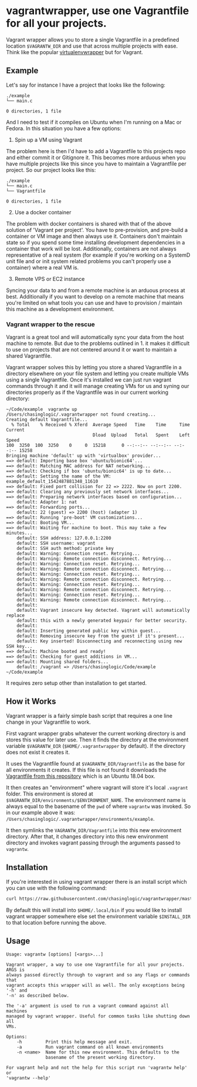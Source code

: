 # vagrantwrapper, use one Vagrantfile for all your projects.

Vagrant wrapper allows you to store a single Vagrantfile in a predefined
location `$VAGRANTW_DIR` and use that across multiple projects with ease. Think
like the popular [virtualenvwrapper]() but for Vagrant.

## Example

Let's say for instance I have a project that looks like the following:

```text
./example
└── main.c

0 directories, 1 file
```

And I need to test if it compiles on Ubuntu when I'm running on a Mac or Fedora.
In this situation you have a few options:

1. Spin up a VM using Vagrant 

The problem here is then I'd have to add a Vagrantfile to this projects repo and
either commit it or Gitignore it.  This becomes more arduous when you have
multiple projects like this since you have to maintain a Vagrantfile per
project. So our project looks like this:

```text
./example
└── main.c
└── Vagrantfile

0 directories, 1 file
```


2. Use a docker container

The problem with docker containers is shared with that of the above solution of
'Vagrant per project'. You have to pre-provision, and pre-build a container or
VM image and then always use it. Containers don't maintain state so if you spend
some time installing development dependencies in a container that work will be
lost. Additionally, containers are not always representative of a real system
(for example if you're working on a SystemD unit file and or init system related
problems you can't properly use a container) where a real VM is.

3. Remote VPS or EC2 instance

Syncing your data to and from a remote machine is an arduous process at best.
Additionally if you want to develop on a remote machine that means you're
limited on what tools you can use and have to provision / maintain this machine
as a development environment.

### Vagrant wrapper to the rescue

Vagrant is a great tool and will automatically sync your data from the host
machine to remote. But due to the problems outlined in 1. it makes it difficult
to use on projects that are not centered around it or want to maintain a shared
Vagrantfile. 

Vagrant wrapper solves this by letting you store a shared Vagrantfile in a
directory elsewhere on your file system and letting you create multiple VMs
using a single Vagrantfile. Once it's installed we can just run vagrant commands
through it and it will manage creating VMs for us and syning our directories
properly as if the Vagrantfile was in our current working directory:

```text
~/Code/example  vagrantw up
/Users/chasinglogic/.vagrantwrapper not found creating...
Creating default Vagrantfile...
  % Total    % Received % Xferd  Average Speed   Time    Time     Time  Current
                                 Dload  Upload   Total   Spent    Left  Speed
100  3250  100  3250    0     0  15218      0 --:--:-- --:--:-- --:--:-- 15258
Bringing machine 'default' up with 'virtualbox' provider...
==> default: Importing base box 'ubuntu/bionic64'...
==> default: Matching MAC address for NAT networking...
==> default: Checking if box 'ubuntu/bionic64' is up to date...
==> default: Setting the name of the VM: example_default_1542487881348_11610
==> default: Fixed port collision for 22 => 2222. Now on port 2200.
==> default: Clearing any previously set network interfaces...
==> default: Preparing network interfaces based on configuration...
    default: Adapter 1: nat
==> default: Forwarding ports...
    default: 22 (guest) => 2200 (host) (adapter 1)
==> default: Running 'pre-boot' VM customizations...
==> default: Booting VM...
==> default: Waiting for machine to boot. This may take a few minutes...
    default: SSH address: 127.0.0.1:2200
    default: SSH username: vagrant
    default: SSH auth method: private key
    default: Warning: Connection reset. Retrying...
    default: Warning: Remote connection disconnect. Retrying...
    default: Warning: Connection reset. Retrying...
    default: Warning: Remote connection disconnect. Retrying...
    default: Warning: Connection reset. Retrying...
    default: Warning: Remote connection disconnect. Retrying...
    default: Warning: Connection reset. Retrying...
    default: Warning: Remote connection disconnect. Retrying...
    default: Warning: Connection reset. Retrying...
    default: Warning: Remote connection disconnect. Retrying...
    default:
    default: Vagrant insecure key detected. Vagrant will automatically replace
    default: this with a newly generated keypair for better security.
    default:
    default: Inserting generated public key within guest...
    default: Removing insecure key from the guest if it's present...
    default: Key inserted! Disconnecting and reconnecting using new SSH key...
==> default: Machine booted and ready!
==> default: Checking for guest additions in VM...
==> default: Mounting shared folders...
    default: /vagrant => /Users/chasinglogic/Code/example
~/Code/example
```

It requires zero setup other than installation to get started.

## How it Works

Vagrant wrapper is a fairly simple bash script that requires a one line change
in your Vagrantfile to work.

First vagrant wrapper grabs whatever the current working directory is and stores
this value for later use. Then it finds the directory at the environment
variable `$VAGRANTW_DIR` (`$HOME/.vagrantwrapper` by default). If the directory
does not exist it creates it.

It uses the Vagrantfile found at `$VAGRANTW_DIR/Vagrantfile` as the base for
all environments it creates. If this file is not found it downloads the
[Vagrantfile from this
repository](https://github.com/chasinglogic/vagrantwrapper/blob/master/Vagrantfile) which is an Ubuntu 18.04 box.

It then creates an "environment" where vagrant will store it's local
`.vagrant` folder. This environment is stored at
`$VAGRANTW_DIR/environments/$ENVIRONMENT_NAME`. The environment name is
always equal to the basename of the `pwd` of where `vagrantw` was invoked. So
in our example above it was:
`/Users/chasinglogic/.vagrantwrapper/environments/example`.

It then symlinks the `VAGRANTW_DIR/Vagrantfile` into this new environment
directory. After that, it changes directory into this new environment
directory and invokes vagrant passing through the arguments passed to
`vagrantw`.

## Installation

If you're interested in using vagrant wrapper there is an install script
which you can use with the following command:

```bash
curl https://raw.githubusercontent.com/chasinglogic/vagrantwrapper/master/install.sh | bash
```

By default this will install into `$HOME/.local/bin` if you would like to
install vagrant wrapper somewhere else set the environment variable
`$INSTALL_DIR` to that location before running the above.

## Usage

```text
Usage: vagrantw [options] [<args>...]

Vagrant wrapper, a way to use one Vagrantfile for all your projects. ARGS is
always passed directly through to vagrant and so any flags or commands that
vagrant accepts this wrapper will as well. The only exceptions being '-h' and
'-n' as described below.

The '-a' argument is used to run a vagrant command against all machines
managed by vagrant wrapper. Useful for common tasks like shutting down all
VMs.

Options:
    -h         Print this help message and exit.
    -a         Run vagrant command on all known environments
    -n <name>  Name for this new environment. This defaults to the
               basename of the present working directory.

For vagrant help and not the help for this script run 'vagrantw help' or
'vagrantw --help'

```